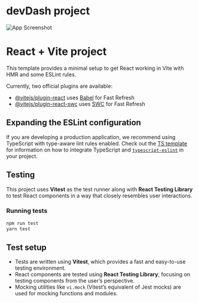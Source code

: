 # devDash project

![App Screenshot](./assets/project.png)

# React + Vite project

This template provides a minimal setup to get React working in Vite with HMR and some ESLint rules.

Currently, two official plugins are available:

- [@vitejs/plugin-react](https://github.com/vitejs/vite-plugin-react/blob/main/packages/plugin-react) uses [Babel](https://babeljs.io/) for Fast Refresh
- [@vitejs/plugin-react-swc](https://github.com/vitejs/vite-plugin-react/blob/main/packages/plugin-react-swc) uses [SWC](https://swc.rs/) for Fast Refresh

## Expanding the ESLint configuration

If you are developing a production application, we recommend using TypeScript with type-aware lint rules enabled. Check out the [TS template](https://github.com/vitejs/vite/tree/main/packages/create-vite/template-react-ts) for information on how to integrate TypeScript and [`typescript-eslint`](https://typescript-eslint.io) in your project.

## Testing

This project uses **Vitest** as the test runner along with **React Testing Library** to test React components in a way that closely resembles user interactions.

### Running tests

```bash
npm run test
yarn test
```

## Test setup

- Tests are written using **Vitest**, which provides a fast and easy-to-use testing environment.
- React components are tested using **React Testing Library**, focusing on testing components from the user’s perspective.
- Mocking utilities like `vi.mock` (Vitest’s equivalent of Jest mocks) are used for mocking functions and modules.
